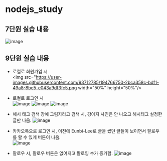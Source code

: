 # nodejs_study

## 7단원 실습 내용
![image](https://user-images.githubusercontent.com/93712785/194723328-dcefc915-07c4-4e79-82ff-7f46e9d65cff.png)


## 9단원 실습 내용

* 로컬로 회원가입 시  
<img src="https://user-images.githubusercontent.com/93712785/194766750-2bca358c-bdf1-49a8-8be5-e043a9df3fc5.png width="50%" height="50%"/>
* 로컬로 로그인 시  
![image](https://user-images.githubusercontent.com/93712785/194781488-7540f8e0-cec2-4e51-a86b-4885234ec4ac.png)
![image](https://user-images.githubusercontent.com/93712785/194781514-b0c56283-acc8-4d59-9c75-d64a73f47559.png)
![image](https://user-images.githubusercontent.com/93712785/194781574-14d7aa94-67f2-47b8-b781-7e65f1a91ad3.png)
* 해시 태그 검색 창에 그림자라고 검색 시, 강아지 사진은 안 나오고 해시태그 설정한 글만 나옴.
![image](https://user-images.githubusercontent.com/93712785/194781589-210e0680-c766-44fd-a3bb-5906b9796233.png)

* 카카오톡으로 로그인 시, 이전에 Eunbi-Lee로 글을 썼던 글들이 보이면서 팔로우를 할 수 있게 버튼이 나옴.  
![image](https://user-images.githubusercontent.com/93712785/194781670-bf0d2845-2245-423e-a40b-58f58f20b14e.png)

* 팔로우 시, 팔로우 버튼은 없어지고 팔로잉 수가 증가함.
![image](https://user-images.githubusercontent.com/93712785/194781774-25181ed4-8ae6-48bf-bef9-4a9c2c7d86b0.png)
